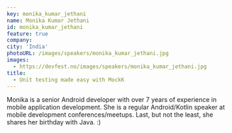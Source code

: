 ```yaml
---
key: monika_kumar_jethani
name: Monika Kumar Jethani
id: monika_kumar_jethani
feature: true
company: 
city: 'India'
photoURL: /images/speakers/monika_kumar_jethani.jpg
images:
  - https://devfest.no/images/speakers/monika_kumar_jethani.jpg
title: 
  - Unit testing made easy with MockK
---
```


Monika is a senior Android developer with over 7 years of experience in mobile application development. She is a regular Android/Kotlin speaker at mobile development conferences/meetups. Last, but not the least, she shares her birthday with Java. :)